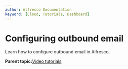 ```yaml
---
author: Alfresco Documentation
keyword: [Cloud, Tutorials, Dashboard]
---
```


# Configuring outbound email

Learn how to configure outbound email in Alfresco.

  

**Parent topic:**[Video tutorials](../topics/alfresco-video-tutorials.md)

